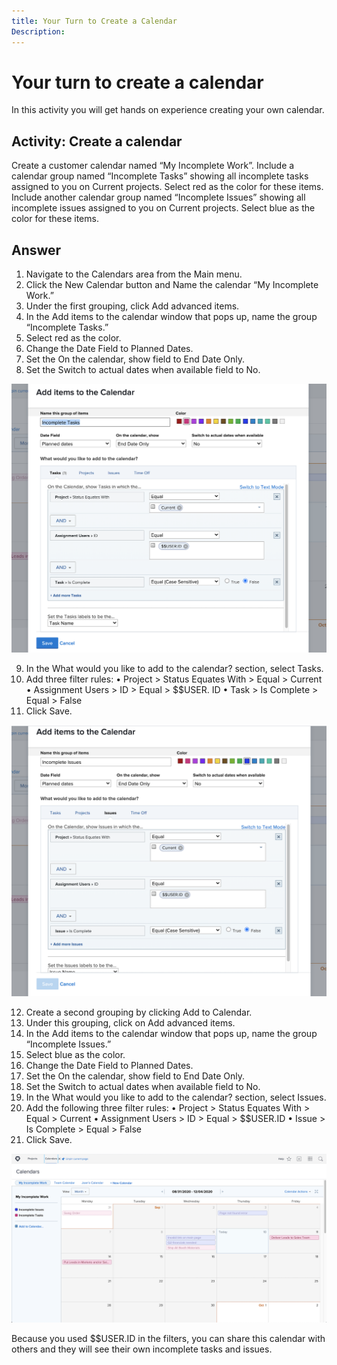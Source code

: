 ```yaml
---
title: Your Turn to Create a Calendar
Description:
---
```

# Your turn to create a calendar

In this activity you will get hands on experience creating your own calendar.

## Activity: Create a calendar

Create a customer calendar named “My Incomplete Work”.
Include a calendar group named “Incomplete Tasks” showing all incomplete tasks assigned to you on Current projects.
Select red as the color for these items.
Include another calendar group named “Incomplete Issues” showing all incomplete issues assigned to you on Current
projects. Select blue as the color for these items. 

## Answer

1. Navigate to the Calendars area from the
Main menu.
2. Click the New Calendar button and Name
the calendar “My Incomplete Work.”
3. Under the first grouping, click Add advanced
items.
4. In the Add items to the calendar window that
pops up, name the group “Incomplete Tasks.”
5. Select red as the color.
6. Change the Date Field to Planned Dates.
7. Set the On the calendar, show field to End
Date Only.
8. Set the Switch to actual dates when available
field to No.

![An image of the screen to add items to a calendar](assets/calendar-activity-1.png)

9. In the What would you like to add to the
calendar? section, select Tasks.
10. Add three filter rules:
• Project > Status Equates With > Equal >
Current
• Assignment Users > ID > Equal > $$USER.
ID
• Task > Is Complete > Equal > False
11. Click Save.

![An image of the screen to add items to a calendar](assets/calendar-activity-2.png)

12. Create a second grouping by clicking Add to
Calendar.
13. Under this grouping, click on Add advanced
items.
14. In the Add items to the calendar window that
pops up, name the group “Incomplete Issues.”
15. Select blue as the color.
16. Change the Date Field to Planned Dates.
17. Set the On the calendar, show field to End Date
Only.
18. Set the Switch to actual dates when available
field to No.
19. In the What would you like to add to the
calendar? section, select Issues.
20. Add the following three filter rules:
• Project > Status Equates With > Equal >
Current
• Assignment Users > ID > Equal > $$USER.ID
• Issue > Is Complete > Equal > False
21. Click Save.

![An image of the screen to add items to a calendar](assets/calendar-activity-3.png)

Because you used $$USER.ID in the filters, you can share
this calendar with others and they will see their own
incomplete tasks and issues.
